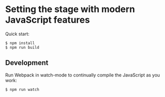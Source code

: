 # Setting the stage with modern JavaScript features

Quick start:

```
$ npm install
$ npm run build
````

## Development

Run Webpack in watch-mode to continually compile the JavaScript as you work:

```
$ npm run watch
```
